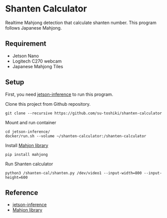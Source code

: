 # Shanten Calculator
Realtime Mahjong detection that calculate shanten number. This program follows Japanese Mahjong.

## Requirement
- Jetson Nano
- Logitech C270 webcam
- Japanese Mahjong Tiles

## Setup
First, you need [jetson-inference](https://github.com/dusty-nv/jetson-inference) to run this program.

Clone this project from Github repository.
```
git clone --recursive https://github.com/su-toshiki/shanten-calculator
```

Mount and run container
```
cd jetson-inference/
docker/run.sh --volume ~/shanten-calculator:/shanten-calculator
```

Install [Mahjon library](https://pypi.org/project/mahjong/)
```
pip install mahjong
```
Run Shanten calculator
```
python3 /shanten-cal/shanten.py /dev/video1 --input-width=800 --input-height=600
```

## Reference
- [jetson-inference](https://github.com/dusty-nv/jetson-inference)
- [Mahjon library](https://pypi.org/project/mahjong/)
